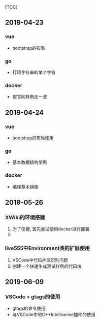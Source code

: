 [TOC]

## 2019-04-23

### vue

- bootstrap的布局

### go

- 打印字符串的单个字符

### docker

- 按官网样例走一波

## 2019-04-24

### vue

- bootstrap的布局使用

### go

- 基本数据结构使用

### docker

- 编译基本镜像

## 2019-05-26

### XWiki的环境搭建

1. 为了便捷, 首先尝试使用docker进行部署
2. 

### live555中Environment类的扩展使用

1. VSCode中代码片段识别问题
2. 创建一个快速生成测试样例的代码块.



## 2019-06-09

### VSCode + gtags的使用

-  gtags的命令使用
- 与VSCode中的C++Intellisense插件的使用